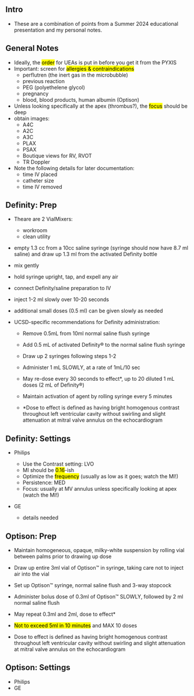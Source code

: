 ## Intro

- These are a combination of points from a Summer 2024 educational presentation and my personal notes.

## General Notes

- Ideally, the <mark>order</mark> for UEAs is put in before you get it from the PYXIS
- <i class="fa-solid fa-triangle-exclamation"></i> Important: screen for <mark>allergies & contraindications</mark>
  - perflutren (the inert gas in the microbubble)
  - previous reaction
  - PEG (polyethelene glycol)
  - pregnancy
  - blood, blood products, human albumin (Optison)
- Unless looking specifically at the apex (thrombus?), the <mark>focus</mark> should be deep
- obtain images:
  - A4C
  - A2C
  - A3C
  - PLAX
  - PSAX
  - Boutique views for RV, RVOT 
  - TR Doppler
- Note the following details for later documentation:
  - time IV placed
  - catheter size
  - time IV removed

## Definity: Prep

- Theare are 2 VialMixers: 
  - workroom 
  - clean utility
- empty 1.3 cc from a 10cc saline syringe (syringe should now have 8.7 ml saline) and draw up 1.3 ml from the activated Definity bottle
- mix gently
- hold syringe upright, tap, and expell any air
- connect Definity/saline preparation to IV 
- inject 1-2 ml slowly over 10-20 seconds
- additional small doses (0.5 ml) can be given slowly as needed


- UCSD-specific recommendations for Definity administration:
  - Remove 0.5mL from 10ml normal saline flush syringe
  - Add 0.5 mL of activated Definity® to the normal saline flush syringe
  - Draw up 2 syringes following steps 1-2
  - Administer 1 mL SLOWLY, at a rate of 1mL/10 sec
  - May re-dose every 30 seconds to effect*, up to 20 diluted 1 mL doses (2 mL of Definity®)
  - Maintain activation of agent by rolling syringe every 5 minutes

  - *Dose to effect is defined as having bright homogenous contrast throughout left ventricular cavity without swirling and slight 
  attenuation at mitral valve annulus on the echocardiogram


## Definity: Settings

- Philips
  - Use the Contrast setting: LVO
  - MI should be <mark>0.16</mark>-ish
  - Optimize the <mark>frequency</mark> (usually as low as it goes; watch the MI!)
  - Persistence: MED
  - Focus: usually at MV annulus unless specifically looking at apex (watch the MI!)

- GE
  - details needed

## Optison: Prep

- Maintain homogeneous, opaque, milky-white suspension by rolling vial between palms prior to drawing up dose
- Draw up entire 3ml vial of Optison™ in syringe, taking care not to inject air into the vial
- Set up Optison™ syringe, normal saline flush and 3-way stopcock
- Administer bolus dose of 0.3ml of Optison™ SLOWLY, followed by 2 ml normal saline flush
- May repeat 0.3ml and 2ml, dose to effect*
- <mark>Not to exceed 5ml in 10 minutes</mark> and MAX 10 doses

- Dose to effect is defined as having bright homogenous contrast throughout 
  left ventricular cavity without swirling and slight attenuation 
  at mitral valve annulus on the echocardiogram





## Optison: Settings

- Philips
- GE

